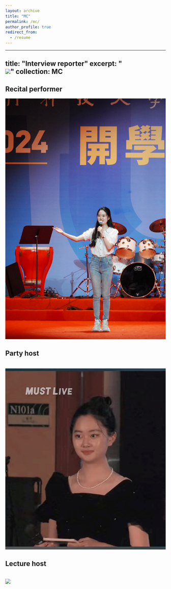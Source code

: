 ```yaml
---
layout: archive
title: "MC"
permalink: /mc/
author_profile: true
redirect_from:
  - /resume
---
```



---
title: "Interview reporter"
excerpt: "<br/><img src='/Interview reporter.png'>"
collection: MC
---

Recital performer
---
<img src='/images/recital performer.png'>

Party host
---
<br/><img src='/images/Party host.png'>

Lecture host
---
<br/><img src='/images/Lecture host.png'>

